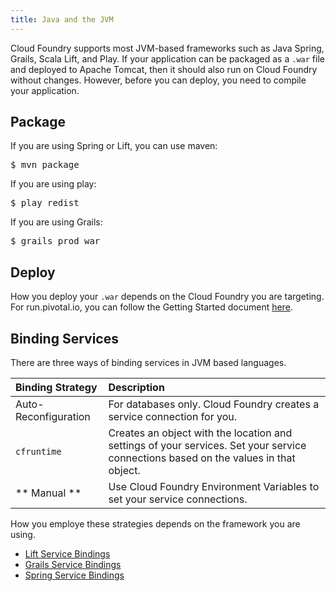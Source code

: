 ```yaml
---
title: Java and the JVM
---
```


Cloud Foundry supports most JVM-based frameworks such as Java Spring, Grails, Scala Lift, and Play.
If your application can be packaged as a `.war` file and deployed to Apache Tomcat,
then it should also run on Cloud Foundry without changes.
However, before you can deploy, you need to compile your application.

## <a id='package'></a>Package ##

If you are using Spring or Lift, you can use maven:

<pre class="terminal">
$ mvn package
</pre>

If you are using play:

<pre class="terminal">
$ play redist
</pre>

If you are using Grails:

<pre class="terminal">
$ grails prod war
</pre>

## <a id='deploy'></a> Deploy ##

How you deploy your `.war` depends on the Cloud Foundry you are targeting. For run.pivotal.io, you can follow the Getting Started document [here](../../getting-started.html).

## <a id='Binding Services'></a> Binding Services ##

There are three ways of binding services in JVM based languages.

| Binding Strategy		| Description    		| 
| :------------------- 	|:--------------------	| 
| Auto-Reconfiguration	|  For databases only. Cloud Foundry creates a service connection for you.				| 
| `cfruntime`     		| Creates an object with the location and settings of your services. Set your service connections based on the values in that object.    		| 
| ** Manual **      	| Use Cloud Foundry Environment Variables to set your service connections. |

How you employe these strategies depends on the framework you are using.

* [Lift Service Bindings](../services/lift-service-bindings.html)
* [Grails Service Bindings](../services/grails-service-bindings.html)
* [Spring Service Bindings](../services/spring-service-bindings.html)


